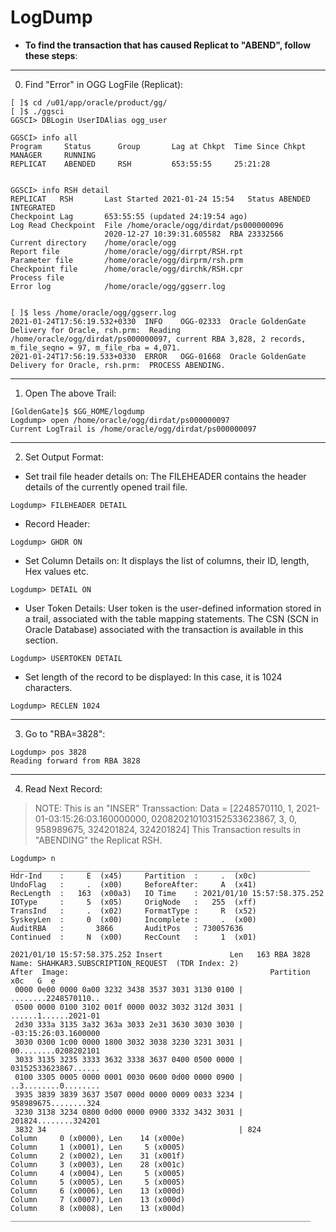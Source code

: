 # LogDump

- **To find the transaction that has caused Replicat to "ABEND", follow these steps**:
----------------------------------------------------------------------------------------------

0. Find "Error" in OGG LogFile (Replicat):
```
[ ]$ cd /u01/app/oracle/product/gg/
[ ]$ ./ggsci
GGSCI> DBLogin UserIDAlias ogg_user 

GGSCI> info all
Program     Status      Group       Lag at Chkpt  Time Since Chkpt
MANAGER     RUNNING
REPLICAT    ABENDED     RSH         653:55:55     25:21:28


GGSCI> info RSH detail
REPLICAT   RSH       Last Started 2021-01-24 15:54   Status ABENDED
INTEGRATED
Checkpoint Lag       653:55:55 (updated 24:19:54 ago)
Log Read Checkpoint  File /home/oracle/ogg/dirdat/ps000000096
                     2020-12-27 10:39:31.605582  RBA 23332566
Current directory    /home/oracle/ogg
Report file          /home/oracle/ogg/dirrpt/RSH.rpt
Parameter file       /home/oracle/ogg/dirprm/rsh.prm
Checkpoint file      /home/oracle/ogg/dirchk/RSH.cpr
Process file
Error log            /home/oracle/ogg/ggserr.log


[ ]$ less /home/oracle/ogg/ggserr.log
2021-01-24T17:56:19.532+0330  INFO    OGG-02333  Oracle GoldenGate Delivery for Oracle, rsh.prm:  Reading /home/oracle/ogg/dirdat/ps000000097, current RBA 3,828, 2 records, m_file_seqno = 97, m_file_rba = 4,071.
2021-01-24T17:56:19.533+0330  ERROR   OGG-01668  Oracle GoldenGate Delivery for Oracle, rsh.prm:  PROCESS ABENDING.

```

----------------------------------------------------------------------------------------------
1. Open The above Trail:
```
[GoldenGate]$ $GG_HOME/logdump
Logdump> open /home/oracle/ogg/dirdat/ps000000097
Current LogTrail is /home/oracle/ogg/dirdat/ps000000097
```

----------------------------------------------------------------------------------------------
2. Set Output Format: 

- Set trail file header details on: The FILEHEADER contains the header details of the currently opened trail file.
```
Logdump> FILEHEADER DETAIL
```

- Record Header: 
```
Logdump> GHDR ON
```

- Set Column Details on: It displays the list of columns, their ID, length, Hex values etc.
```
Logdump> DETAIL ON
```

- User Token Details: User token is the user-defined information stored in a trail, associated with the table mapping statements. The CSN (SCN in Oracle Database) associated with the transaction is available in this section.
```
Logdump> USERTOKEN DETAIL
```

- Set length of the record to be displayed: In this case, it is 1024 characters.
```
Logdump> RECLEN 1024
```

----------------------------------------------------------------------------------------------
3. Go to "RBA=3828":
```
Logdump> pos 3828
Reading forward from RBA 3828
```

----------------------------------------------------------------------------------------------
4. Read Next Record: 
> NOTE: This is an "INSER" Transsaction: 
> Data = [2248570110, 1, 2021-01-03:15:26:03.160000000, 020820210103152533623867, 3, 0, 958989675, 324201824, 324201824] 
> 		 This Transaction results in "ABENDING" the Replicat RSH. 

```
Logdump> n
___________________________________________________________________
Hdr-Ind    :     E  (x45)     Partition  :     .  (x0c)
UndoFlag   :     .  (x00)     BeforeAfter:     A  (x41)
RecLength  :   163  (x00a3)   IO Time    : 2021/01/10 15:57:58.375.252
IOType     :     5  (x05)     OrigNode   :   255  (xff)
TransInd   :     .  (x02)     FormatType :     R  (x52)
SyskeyLen  :     0  (x00)     Incomplete :     .  (x00)
AuditRBA   :       3866       AuditPos   : 730057636
Continued  :     N  (x00)     RecCount   :     1  (x01)

2021/01/10 15:57:58.375.252 Insert               Len   163 RBA 3828
Name: SHAHKAR3.SUBSCRIPTION_REQUEST  (TDR Index: 2)
After  Image:                                             Partition x0c   G  e
 0000 0e00 0000 0a00 3232 3438 3537 3031 3130 0100 | ........2248570110..
 0500 0000 0100 3102 001f 0000 0032 3032 312d 3031 | ......1......2021-01
 2d30 333a 3135 3a32 363a 3033 2e31 3630 3030 3030 | -03:15:26:03.1600000
 3030 0300 1c00 0000 1800 3032 3038 3230 3231 3031 | 00........0208202101
 3033 3135 3235 3333 3632 3338 3637 0400 0500 0000 | 03152533623867......
 0100 3305 0005 0000 0001 0030 0600 0d00 0000 0900 | ..3........0........
 3935 3839 3839 3637 3507 000d 0000 0009 0033 3234 | 958989675........324
 3230 3138 3234 0800 0d00 0000 0900 3332 3432 3031 | 201824........324201
 3832 34                                           | 824
Column     0 (x0000), Len    14 (x000e)
Column     1 (x0001), Len     5 (x0005)
Column     2 (x0002), Len    31 (x001f)
Column     3 (x0003), Len    28 (x001c)
Column     4 (x0004), Len     5 (x0005)
Column     5 (x0005), Len     5 (x0005)
Column     6 (x0006), Len    13 (x000d)
Column     7 (x0007), Len    13 (x000d)
Column     8 (x0008), Len    13 (x000d)
___________________________________________________________________

```

